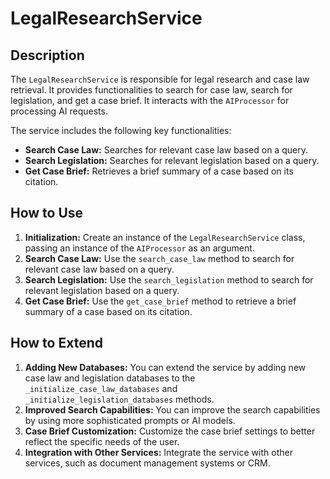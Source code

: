 # LegalResearchService

## Description

The `LegalResearchService` is responsible for legal research and case law retrieval. It provides functionalities to search for case law, search for legislation, and get a case brief. It interacts with the `AIProcessor` for processing AI requests.

The service includes the following key functionalities:

-   **Search Case Law:** Searches for relevant case law based on a query.
-   **Search Legislation:** Searches for relevant legislation based on a query.
-   **Get Case Brief:** Retrieves a brief summary of a case based on its citation.

## How to Use

1.  **Initialization:** Create an instance of the `LegalResearchService` class, passing an instance of the `AIProcessor` as an argument.
2.  **Search Case Law:** Use the `search_case_law` method to search for relevant case law based on a query.
3.  **Search Legislation:** Use the `search_legislation` method to search for relevant legislation based on a query.
4.  **Get Case Brief:** Use the `get_case_brief` method to retrieve a brief summary of a case based on its citation.

## How to Extend

1.  **Adding New Databases:** You can extend the service by adding new case law and legislation databases to the `_initialize_case_law_databases` and `_initialize_legislation_databases` methods.
2.  **Improved Search Capabilities:** You can improve the search capabilities by using more sophisticated prompts or AI models.
3.  **Case Brief Customization:** Customize the case brief settings to better reflect the specific needs of the user.
4.  **Integration with Other Services:** Integrate the service with other services, such as document management systems or CRM.
